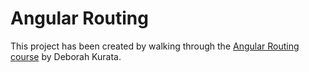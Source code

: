 # Angular Routing

This project has been created by walking through the [Angular Routing course](https://app.pluralsight.com/library/courses/angular-routing) by Deborah Kurata.
